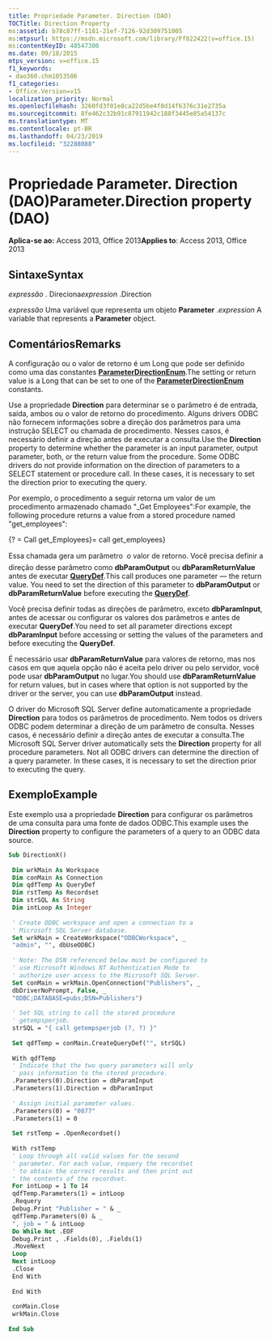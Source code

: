 ```yaml
---
title: Propriedade Parameter. Direction (DAO)
TOCTitle: Direction Property
ms:assetid: b78c87ff-1181-21ef-7126-92d309751005
ms:mtpsurl: https://msdn.microsoft.com/library/Ff822422(v=office.15)
ms:contentKeyID: 48547300
ms.date: 09/18/2015
mtps_version: v=office.15
f1_keywords:
- dao360.chm1053586
f1_categories:
- Office.Version=v15
localization_priority: Normal
ms.openlocfilehash: 3260fd3f01e8ca22d5be4f8d14f6376c31e2735a
ms.sourcegitcommit: 8fe462c32b91c87911942c188f3445e85a54137c
ms.translationtype: MT
ms.contentlocale: pt-BR
ms.lasthandoff: 04/23/2019
ms.locfileid: "32288088"
---
```

# <a name="parameterdirection-property-dao"></a><span data-ttu-id="fdd1a-102">Propriedade Parameter. Direction (DAO)</span><span class="sxs-lookup"><span data-stu-id="fdd1a-102">Parameter.Direction property (DAO)</span></span>


<span data-ttu-id="fdd1a-103">**Aplica-se ao:** Access 2013, Office 2013</span><span class="sxs-lookup"><span data-stu-id="fdd1a-103">**Applies to**: Access 2013, Office 2013</span></span>


## <a name="syntax"></a><span data-ttu-id="fdd1a-104">Sintaxe</span><span class="sxs-lookup"><span data-stu-id="fdd1a-104">Syntax</span></span>

<span data-ttu-id="fdd1a-105">*expressão* . Direciona</span><span class="sxs-lookup"><span data-stu-id="fdd1a-105">*expression* .Direction</span></span>

<span data-ttu-id="fdd1a-106">*expressão* Uma variável que representa um objeto **Parameter** .</span><span class="sxs-lookup"><span data-stu-id="fdd1a-106">*expression* A variable that represents a **Parameter** object.</span></span>

## <a name="remarks"></a><span data-ttu-id="fdd1a-107">Comentários</span><span class="sxs-lookup"><span data-stu-id="fdd1a-107">Remarks</span></span>

<span data-ttu-id="fdd1a-108">A configuração ou o valor de retorno é um Long que pode ser definido como uma das constantes **[ParameterDirectionEnum](parameterdirectionenum-enumeration-dao.md)**.</span><span class="sxs-lookup"><span data-stu-id="fdd1a-108">The setting or return value is a Long that can be set to one of the **[ParameterDirectionEnum](parameterdirectionenum-enumeration-dao.md)** constants.</span></span>

<span data-ttu-id="fdd1a-p101">Use a propriedade **Direction** para determinar se o parâmetro é de entrada, saída, ambos ou o valor de retorno do procedimento. Alguns drivers ODBC não fornecem informações sobre a direção dos parâmetros para uma instrução SELECT ou chamada de procedimento. Nesses casos, é necessário definir a direção antes de executar a consulta.</span><span class="sxs-lookup"><span data-stu-id="fdd1a-p101">Use the **Direction** property to determine whether the parameter is an input parameter, output parameter, both, or the return value from the procedure. Some ODBC drivers do not provide information on the direction of parameters to a SELECT statement or procedure call. In these cases, it is necessary to set the direction prior to executing the query.</span></span>

<span data-ttu-id="fdd1a-112">Por exemplo, o procedimento a seguir retorna um valor de um procedimento armazenado chamado "\_Get Employees":</span><span class="sxs-lookup"><span data-stu-id="fdd1a-112">For example, the following procedure returns a value from a stored procedure named "get\_employees":</span></span>

<span data-ttu-id="fdd1a-113">{?</span><span class="sxs-lookup"><span data-stu-id="fdd1a-113"></span></span> <span data-ttu-id="fdd1a-114">= Call get\_Employees}</span><span class="sxs-lookup"><span data-stu-id="fdd1a-114">= call get\_employees}</span></span>

<span data-ttu-id="fdd1a-p103">Essa chamada gera um parâmetro  o valor de retorno. Você precisa definir a direção desse parâmetro como **dbParamOutput** ou **dbParamReturnValue** antes de executar **[QueryDef](querydef-object-dao.md)**.</span><span class="sxs-lookup"><span data-stu-id="fdd1a-p103">This call produces one parameter — the return value. You need to set the direction of this parameter to **dbParamOutput** or **dbParamReturnValue** before executing the **[QueryDef](querydef-object-dao.md)**.</span></span>

<span data-ttu-id="fdd1a-117">Você precisa definir todas as direções de parâmetro, exceto **dbParamInput**, antes de acessar ou configurar os valores dos parâmetros e antes de executar **QueryDef**.</span><span class="sxs-lookup"><span data-stu-id="fdd1a-117">You need to set all parameter directions except **dbParamInput** before accessing or setting the values of the parameters and before executing the **QueryDef**.</span></span>

<span data-ttu-id="fdd1a-118">É necessário usar **dbParamReturnValue** para valores de retorno, mas nos casos em que aquela opção não é aceita pelo driver ou pelo servidor, você pode usar **dbParamOutput** no lugar.</span><span class="sxs-lookup"><span data-stu-id="fdd1a-118">You should use **dbParamReturnValue** for return values, but in cases where that option is not supported by the driver or the server, you can use **dbParamOutput** instead.</span></span>

<span data-ttu-id="fdd1a-p104">O driver do Microsoft SQL Server define automaticamente a propriedade **Direction** para todos os parâmetros de procedimento. Nem todos os drivers ODBC podem determinar a direção de um parâmetro de consulta. Nesses casos, é necessário definir a direção antes de executar a consulta.</span><span class="sxs-lookup"><span data-stu-id="fdd1a-p104">The Microsoft SQL Server driver automatically sets the **Direction** property for all procedure parameters. Not all ODBC drivers can determine the direction of a query parameter. In these cases, it is necessary to set the direction prior to executing the query.</span></span>

## <a name="example"></a><span data-ttu-id="fdd1a-122">Exemplo</span><span class="sxs-lookup"><span data-stu-id="fdd1a-122">Example</span></span>

<span data-ttu-id="fdd1a-123">Este exemplo usa a propriedade **Direction** para configurar os parâmetros de uma consulta para uma fonte de dados ODBC.</span><span class="sxs-lookup"><span data-stu-id="fdd1a-123">This example uses the **Direction** property to configure the parameters of a query to an ODBC data source.</span></span>

```vb 
Sub DirectionX() 
 
 Dim wrkMain As Workspace 
 Dim conMain As Connection 
 Dim qdfTemp As QueryDef 
 Dim rstTemp As Recordset 
 Dim strSQL As String 
 Dim intLoop As Integer 
 
 ' Create ODBC workspace and open a connection to a 
 ' Microsoft SQL Server database. 
 Set wrkMain = CreateWorkspace("ODBCWorkspace", _ 
 "admin", "", dbUseODBC) 
 
 ' Note: The DSN referenced below must be configured to 
 ' use Microsoft Windows NT Authentication Mode to 
 ' authorize user access to the Microsoft SQL Server. 
 Set conMain = wrkMain.OpenConnection("Publishers", _ 
 dbDriverNoPrompt, False, _ 
 "ODBC;DATABASE=pubs;DSN=Publishers") 
 
 ' Set SQL string to call the stored procedure 
 ' getempsperjob. 
 strSQL = "{ call getempsperjob (?, ?) }" 
 
 Set qdfTemp = conMain.CreateQueryDef("", strSQL) 
 
 With qdfTemp 
 ' Indicate that the two query parameters will only 
 ' pass information to the stored procedure. 
 .Parameters(0).Direction = dbParamInput 
 .Parameters(1).Direction = dbParamInput 
 
 ' Assign initial parameter values. 
 .Parameters(0) = "0877" 
 .Parameters(1) = 0 
 
 Set rstTemp = .OpenRecordset() 
 
 With rstTemp 
 ' Loop through all valid values for the second 
 ' parameter. For each value, requery the recordset 
 ' to obtain the correct results and then print out 
 ' the contents of the recordset. 
 For intLoop = 1 To 14 
 qdfTemp.Parameters(1) = intLoop 
 .Requery 
 Debug.Print "Publisher = " & _ 
 qdfTemp.Parameters(0) & _ 
 ", job = " & intLoop 
 Do While Not .EOF 
 Debug.Print , .Fields(0), .Fields(1) 
 .MoveNext 
 Loop 
 Next intLoop 
 .Close 
 End With 
 
 End With 
 
 conMain.Close 
 wrkMain.Close 
 
End Sub 
 
```

